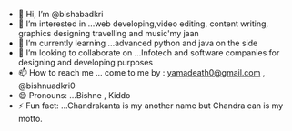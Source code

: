 - 👋 Hi, I’m @bishabadkri
- 👀 I’m interested in ...web developing,video editing, content writing, graphics designing travelling and music'my jaan
- 🌱 I’m currently learning ...advanced python and java on the side
- 💞️ I’m looking to collaborate on ...Infotech and software companies for designing and developing purposes
- 📫 How to reach me ... come to me by : yamadeath0@gmail.com , @bishnuadkri0
- 😄 Pronouns: ...Bishne , Kiddo
- ⚡ Fun fact: ...Chandrakanta is my another name but Chandra can is my motto.

<!---
bishabadkri/bishabadkri is a ✨ special ✨ repository because its `README.md` (this file) appears on your GitHub profile.
You can click the Preview link to take a look at your changes.
--->
